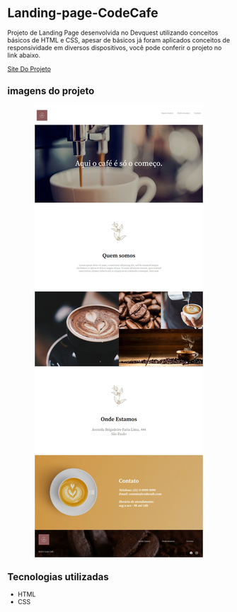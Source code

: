# Landing-page-CodeCafe

Projeto de Landing Page desenvolvida no Devquest utilizando conceitos básicos de HTML e CSS, apesar de básicos já foram aplicados conceitos de responsividade em diversos dispositivos, você pode conferir o projeto no link abaixo.

[Site Do Projeto](https://martvie.github.io/Landing-page-CodeCafe/)

## imagens do projeto
<p align="center">
<img src="./src/images/screenshot.jpeg">

## Tecnologias utilizadas

* HTML
* CSS
